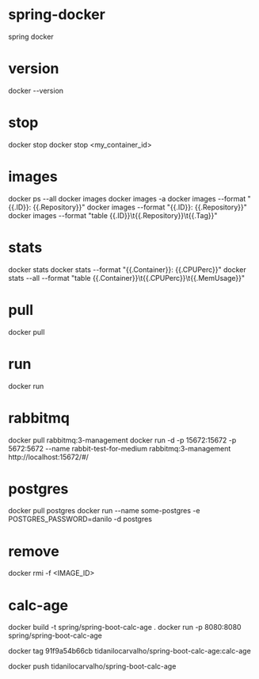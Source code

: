 # spring-docker
spring docker


# version
docker --version

# stop
docker stop
docker stop <my_container_id>


# images
docker ps --all
docker images
docker images -a
docker images --format "{{.ID}}: {{.Repository}}"
docker images --format "{{.ID}}: {{.Repository}}"
docker images --format "table {{.ID}}\t{{.Repository}}\t{{.Tag}}"

# stats
docker stats 
docker stats --format "{{.Container}}: {{.CPUPerc}}"
docker stats --all --format "table {{.Container}}\t{{.CPUPerc}}\t{{.MemUsage}}"

# pull
docker pull 

# run
docker run

# rabbitmq
docker pull rabbitmq:3-management
docker run -d -p 15672:15672 -p 5672:5672 --name rabbit-test-for-medium rabbitmq:3-management
http://localhost:15672/#/

# postgres
docker pull postgres
docker run --name some-postgres -e POSTGRES_PASSWORD=danilo -d postgres

# remove
docker rmi -f <IMAGE_ID>

# calc-age
docker build -t spring/spring-boot-calc-age .
docker run -p 8080:8080 spring/spring-boot-calc-age

docker tag 91f9a54b66cb tidanilocarvalho/spring-boot-calc-age:calc-age

docker push tidanilocarvalho/spring-boot-calc-age
